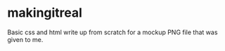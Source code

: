 # makingitreal

Basic css and html write up from scratch for a mockup PNG file that was given to me.
